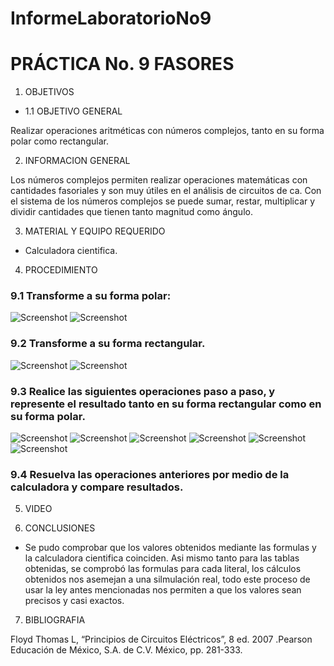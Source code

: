 InformeLaboratorioNo9
==========================
# PRÁCTICA No. 9 FASORES 
1. OBJETIVOS
* 1.1 OBJETIVO GENERAL

Realizar operaciones aritméticas con números complejos, tanto en su forma polar como rectangular.

2. INFORMACION GENERAL 

Los números complejos permiten realizar operaciones matemáticas con cantidades fasoriales y son muy útiles en el análisis de circuitos de ca. Con el sistema de los números complejos se puede sumar, restar, multiplicar y dividir cantidades que tienen tanto magnitud como ángulo.

3. MATERIAL Y EQUIPO REQUERIDO

- Calculadora cientifica.

4. PROCEDIMIENTO

### 9.1 Transforme a su forma polar:

 ![Screenshot](Laboratorio9/1.png)
  ![Screenshot](Laboratorio9/2.png)

### 9.2 Transforme a su forma rectangular.

 ![Screenshot](Laboratorio9/3.png)
  ![Screenshot](Laboratorio9/4.png)

### 9.3 Realice las siguientes operaciones paso a paso, y represente el resultado tanto en su forma rectangular como en su forma polar.

 ![Screenshot](Laboratorio9/5.png)
  ![Screenshot](Laboratorio9/6.png)
   ![Screenshot](Laboratorio9/7.png)
    ![Screenshot](Laboratorio9/8.png)
     ![Screenshot](Laboratorio9/9.png)
      ![Screenshot](Laboratorio9/10.png)
    
   
### 9.4 Resuelva las operaciones anteriores por medio de la calculadora y compare resultados.

5. VIDEO



6. CONCLUSIONES

 - Se pudo comprobar que los valores obtenidos mediante las formulas y la calculadora cientifica coinciden.
Asi mismo tanto para las tablas obtenidas, se comprobó las formulas para cada literal, los cálculos obtenidos nos asemejan a una silmulación real, todo este proceso de usar la ley antes mencionadas nos permiten a que los valores sean precisos y casi exactos.

7. BIBLIOGRAFIA

 Floyd Thomas L, “Principios de Circuitos Eléctricos”, 8 ed. 2007 .Pearson Educación de México, S.A. de C.V. México, pp. 281-333.
 
